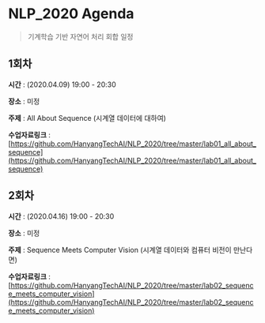 # NLP_2020 Agenda
> 기계학습 기반 자연어 처리 회합 일정

## 1회차
**시간** : (2020.04.09) 19:00 - 20:30

**장소** : 미정

**주제** : All About Sequence (시계열 데이터에 대하여)

**수업자료링크** : [https://github.com/HanyangTechAI/NLP_2020/tree/master/lab01_all_about_sequence](https://github.com/HanyangTechAI/NLP_2020/tree/master/lab01_all_about_sequence)

## 2회차
**시간** : (2020.04.16) 19:00 - 20:30

**장소** : 미정

**주제** : Sequence Meets Computer Vision (시계열 데이터와 컴퓨터 비전이 만난다면)

**수업자료링크** : [https://github.com/HanyangTechAI/NLP_2020/tree/master/lab02_sequence_meets_computer_vision](https://github.com/HanyangTechAI/NLP_2020/tree/master/lab02_sequence_meets_computer_vision)
